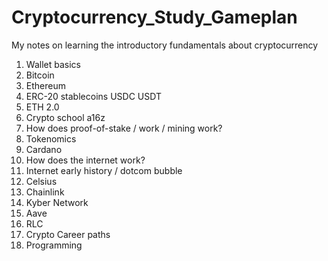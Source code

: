 # Cryptocurrency_Study_Gameplan
My notes on learning the introductory fundamentals about cryptocurrency

1. Wallet basics
2. Bitcoin
3. Ethereum 
4. ERC-20 stablecoins USDC USDT
5. ETH 2.0
6. Crypto school a16z
7. How does proof-of-stake / work / mining work?
8. Tokenomics
9. Cardano
10. How does the internet work?
11. Internet early history / dotcom bubble
12. Celsius 
13. Chainlink
14. Kyber Network
15. Aave
16. RLC
17. Crypto Career paths
18. Programming
